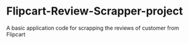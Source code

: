 # Flipcart-Review-Scrapper-project
A basic application code for scrapping the reviews of customer from Flipcart
